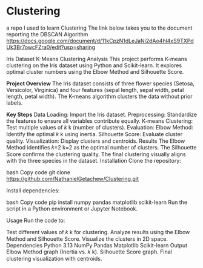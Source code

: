 # Clustering
a repo I used to learn Clustering
The link below takes you to the document reporting the DBSCAN Algorithm
https://docs.google.com/document/d/11kCpzN1dLeJaNi2dAo4hl4xS9TXPdUk3Br7owcFZra0/edit?usp=sharing

Iris Dataset K-Means Clustering Analysis
This project performs K-means clustering on the Iris dataset using Python and Scikit-learn. It explores optimal cluster numbers using the Elbow Method and Silhouette Score.

**Project Overview**
The Iris dataset consists of three flower species (Setosa, Versicolor, Virginica) and four features (sepal length, sepal width, petal length, petal width). The K-means algorithm clusters the data without prior labels.

**Key Steps**
Data Loading: Import the Iris dataset.
Preprocessing: Standardize the features to ensure all variables contribute equally.
K-means Clustering: Test multiple values of 
𝑘
k (number of clusters).
Evaluation:
Elbow Method: Identify the optimal 
𝑘
k using inertia.
Silhouette Score: Evaluate cluster quality.
Visualization: Display clusters and centroids.
Results
The Elbow Method identifies 
𝑘=2
k=2 as the optimal number of clusters.
The Silhouette Score confirms the clustering quality.
The final clustering visually aligns with the three species in the dataset.
Installation
Clone the repository:

bash
Copy code
git clone https://github.com/NathanielGetachew/Clustering.git

Install dependencies:

bash 
Copy code
pip install numpy pandas matplotlib scikit-learn
Run the script in a Python environment or Jupyter Notebook.

Usage
Run the code to:

Test different values of 
𝑘
k for clustering.
Analyze results using the Elbow Method and Silhouette Score.
Visualize the clusters in 2D space.
Dependencies
Python 3.13
NumPy
Pandas
Matplotlib
Scikit-learn
Output
Elbow Method graph (Inertia vs. 
𝑘
k).
Silhouette Score graph.
Final clustering visualization with centroids.
